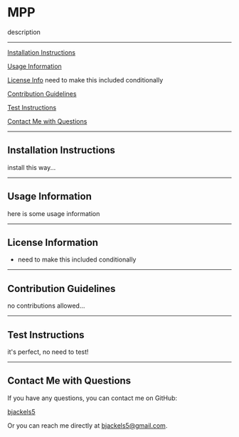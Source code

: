 # MPP

  description

  ---

[Installation Instructions](#installation)

[Usage Information](#usage)

[License Info](#licenseInfo) need to make this included conditionally

[Contribution Guidelines](#contributing)

[Test Instructions](#testing)

[Contact Me with Questions](#contact)


---

<a id="installation"></a>
## Installation Instructions
install this way...

---

<a id="usage"></a>
## Usage Information
here is some usage information

---

<a id="licenseInfo"></a>
## License Information
* need to make this included conditionally

---

<a id="contributing"></a>
## Contribution Guidelines
no contributions allowed...

---

<a id="testing"></a>
## Test Instructions
it's perfect, no need to test!

---

<a id="contact"></a>
## Contact Me with Questions
If you have any questions, you can contact me on GitHub:

[bjackels5](https://github.com/bjackels5)

Or you can reach me directly at bjackels5@gmail.com.

